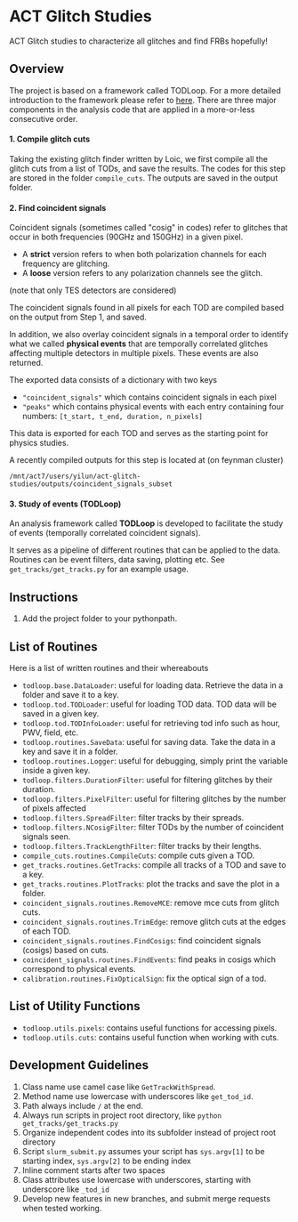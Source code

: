 # ACT Glitch Studies
ACT Glitch studies to characterize all glitches and find FRBs hopefully! 

## Overview
The project is based on a framework called TODLoop. For a more detailed introduction to the framework please refer to [here](https://github.com/pitt-cosmos/act-wiki/wiki/Introduction-to-TODLoop-Framework). There are three major components in the analysis code that are applied in a more-or-less consecutive order.

#### 1. Compile glitch cuts
Taking the existing glitch finder written by Loic, we first compile all the glitch cuts from a list of TODs, and save the results.
The codes for this step are stored in the folder `compile_cuts`. The outputs are saved in the output folder.

#### 2. Find coincident signals
Coincident signals (sometimes called "cosig" in codes) refer to glitches that occur in both frequencies (90GHz and 150GHz) in a given pixel. 

- A **strict** version refers to when both polarization channels for each frequency are glitching. 
- A **loose** version refers to any polarization channels see the glitch. 

(note that only TES detectors are considered) 

The coincident signals found in all pixels for each TOD are compiled based on the output from Step 1, and saved. 

In addition, we also overlay coincident signals in a temporal order to identify what we called **physical events** that are temporally correlated glitches affecting multiple 
detectors in multiple pixels. These events are also returned.

The exported data consists of a dictionary with two keys 

- `"coincident_signals"` which contains coincident signals in each pixel
- `"peaks"` which contains physical events with each entry containing four numbers: `[t_start, t_end, duration, n_pixels]`

This data is exported for each TOD and serves as the starting point for physics studies. 

A recently compiled outputs for this step is located at (on feynman cluster)

```
/mnt/act7/users/yilun/act-glitch-studies/outputs/coincident_signals_subset
```

#### 3. Study of events (TODLoop)
An analysis framework called **TODLoop** is developed to facilitate the study of events (temporally correlated coincident signals). 

It serves as a pipeline of different routines that can be applied to the data. Routines can be event filters, data saving, plotting etc. See `get_tracks/get_tracks.py` for an example usage. 


## Instructions
1. Add the project folder to your pythonpath.

## List of Routines
Here is a list of written routines and their whereabouts
- `todloop.base.DataLoader`: useful for loading data. Retrieve the data in a folder and save it to a key.
- `todloop.tod.TODLoader`: useful for loading TOD data. TOD data will be saved in a given key. 
- `todloop.tod.TODInfoLoader`: useful for retrieving tod info such as hour, PWV, field, etc.
- `todloop.routines.SaveData`: useful for saving data. Take the data in a key and save it in a folder.
- `todloop.routines.Logger`: useful for debugging, simply print the variable inside a given key. 
- `todloop.filters.DurationFilter`: useful for filtering glitches by their duration.
- `todloop.filters.PixelFilter`: useful for filtering glitches by the number of pixels affected
- `todloop.filters.SpreadFilter`: filter tracks by their spreads.
- `todloop.filters.NCosigFilter`: filter TODs by the number of coincident signals seen. 
- `todloop.filters.TrackLengthFilter`: filter tracks by their lengths. 
- `compile_cuts.routines.CompileCuts`: compile cuts given a TOD. 
- `get_tracks.routines.GetTracks`: compile all tracks of a TOD and save to a key.
- `get_tracks.routines.PlotTracks`: plot the tracks and save the plot in a folder. 
- `coincident_signals.routines.RemoveMCE`: remove mce cuts from glitch cuts.
- `coincident_signals.routines.TrimEdge`: remove glitch cuts at the edges of each TOD.
- `coincident_signals.routines.FindCosigs`: find coincident signals (cosigs) based on cuts.
- `coincident_signals.routines.FindEvents`: find peaks in cosigs which correspond to physical events.
- `calibration.routines.FixOpticalSign`: fix the optical sign of a tod.

## List of Utility Functions
- `todloop.utils.pixels`: contains useful functions for accessing pixels.
- `todloop.utils.cuts`: contains useful function when working with cuts.
## Development Guidelines
1. Class name use camel case like `GetTrackWithSpread`. 
2. Method name use lowercase with underscores like `get_tod_id`. 
3. Path always include `/` at the end. 
4. Always run scripts in project root directory, like `python get_tracks/get_tracks.py`
5. Organize independent codes into its subfolder instead of project root directory
6. Script `slurm_submit.py` assumes your script has `sys.argv[1]` to be starting index, `sys.argv[2]` to be ending index
7. Inline comment starts after two spaces
8. Class attributes use lowercase with underscores, starting with underscore like `_tod_id`
9. Develop new features in new branches, and submit merge requests when tested working. 
